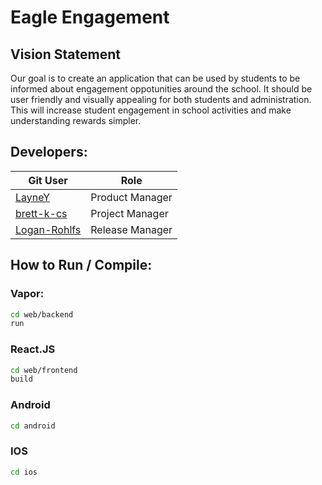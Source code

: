 # Eagle Engagement

## Vision Statement
Our goal is to create an application that can be used by students to be informed about engagement oppotunities around the school.
It should be user friendly and visually appealing for both students and administration.
This will increase student engagement in school activities and make understanding rewards simpler. 

## Developers:

| Git User    |     Role    |
| ----------- | ----------- |
| [LayneY](https://github.com/LayneY) | Product Manager | [Digital Portfolio](https://codermerlin.academy/users/layne-yarbrough/Digital Portfolio/index.html) |
| [brett-k-cs](https://github.com/brett-k-cs) | Project Manager |
| [Logan-Rohlfs](https://github.com/Logan-Rohlfs) | Release Manager |

## How to Run / Compile:
### Vapor:
```sh
cd web/backend
run
```

### React.JS
```sh
cd web/frontend
build
```

### Android
```sh
cd android
```

### IOS
```sh
cd ios
```
